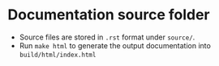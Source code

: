 # Documentation source folder

- Source files are stored in `.rst`  format under `source/`.
- Run `make html` to generate the output documentation into `build/html/index.html`
